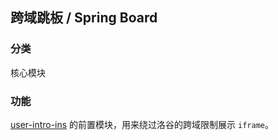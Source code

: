 ## 跨域跳板 / Spring Board

### 分类

核心模块

### 功能

[user-intro-ins](./user-intro-ins.md) 的前置模块，用来绕过洛谷的跨域限制展示 `iframe`。
